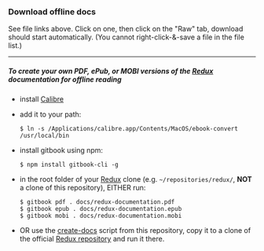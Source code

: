 ### Download offline docs
See file links above. Click on one, then click on the "Raw" tab, download should start automatically.
(You cannot right-click-&-save a file in the file list.)

---

##### To create your own PDF, ePub, or MOBI versions of the [Redux](https://github.com/rackt/redux) documentation for offline reading
+ install [Calibre](http://calibre-ebook.com/)
+ add it to your path:

    ```
    $ ln -s /Applications/calibre.app/Contents/MacOS/ebook-convert /usr/local/bin
    ```
+ install gitbook using npm:

  ```
  $ npm install gitbook-cli -g
  ```

+ in the root folder of your [Redux](https://github.com/rackt/redux) clone (e.g. `~/repositories/redux/`, **NOT** a clone of this repository), EITHER run:

    ```
    $ gitbook pdf . docs/redux-documentation.pdf
    $ gitbook epub . docs/redux-documentation.epub
    $ gitbook mobi . docs/redux-documentation.mobi
    ```

+ OR use the [create-docs](https://github.com/paulkogel/redux-offline-docs/blob/master/create-docs) script from this repository, copy it to a clone of the official [Redux repository](https://github.com/rackt/redux) and run it there.
